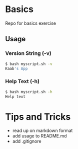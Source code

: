 # Basics

Repo for basics exercise


## Usage

### Version String (-v)
```bash
$ bash myscript.sh -v
Kaab's App
```

### Help Text (-h)
```bash
$ bash myscript.sh -h
Help text
```


# Tips and Tricks
- read up on markdown format
- add usage to README.md
- add .gitignore